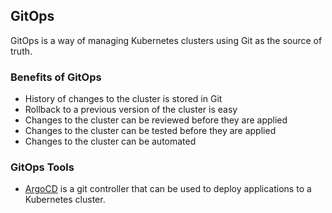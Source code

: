 ## GitOps

GitOps is a way of managing Kubernetes clusters using Git as the source of truth.

### Benefits of GitOps

- History of changes to the cluster is stored in Git 
- Rollback to a previous version of the cluster is easy
- Changes to the cluster can be reviewed before they are applied
- Changes to the cluster can be tested before they are applied
- Changes to the cluster can be automated

### GitOps Tools

- [ArgoCD](../ArgoCD/README.md) is a git controller that can be used to deploy applications to a Kubernetes cluster. 

